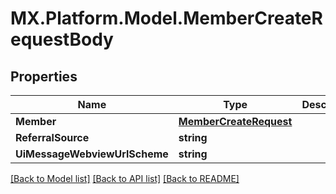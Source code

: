 # MX.Platform.Model.MemberCreateRequestBody

## Properties

Name | Type | Description | Notes
------------ | ------------- | ------------- | -------------
**Member** | [**MemberCreateRequest**](MemberCreateRequest.md) |  | [optional] 
**ReferralSource** | **string** |  | [optional] 
**UiMessageWebviewUrlScheme** | **string** |  | [optional] 

[[Back to Model list]](../README.md#documentation-for-models) [[Back to API list]](../README.md#documentation-for-api-endpoints) [[Back to README]](../README.md)

